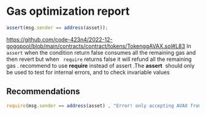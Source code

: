 # Gas optimization report


```js
assert(msg.sender == address(asset));
```
https://github.com/code-423n4/2022-12-gogopool/blob/main/contracts/contract/tokens/TokenggAVAX.sol#L83
 In ``assert`` when the condition  return  false   consumes all the remaining gas and  then revert but when  `` require``   returns false it will refund all the remaining gas  . recommend to use **require** instead of assert .The **assert**  should only be used to test for internal errors, and to check invariable values
## Recommendations

```js
require(msg.sender == address(asset) , "Error! only accepting AVAX from WAVAX CONTRACT"); 

```

